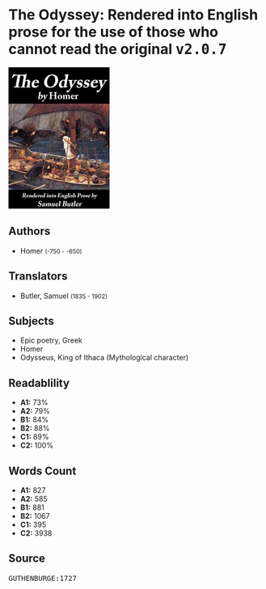 # The Odyssey: Rendered into English prose for the use of those who cannot read the original <kbd>v2.0.7</kbd>

![](./cover.medium.jpg "")

## Authors


 - Homer <small>(-750 - -650)</small>

## Translators


 - Butler, Samuel <small>(1835 - 1902)</small>

## Subjects


 - Epic poetry, Greek
 - Homer
 - Odysseus, King of Ithaca (Mythological character)

## Readablility


 - **A1:** 73%
 - **A2:** 79%
 - **B1:** 84%
 - **B2:** 88%
 - **C1:** 89%
 - **C2:** 100%

## Words Count


 - **A1:** 827
 - **A2:** 585
 - **B1:** 881
 - **B2:** 1067
 - **C1:** 395
 - **C2:** 3938

## Source


<kbd>GUTHENBURGE:1727</kbd>
